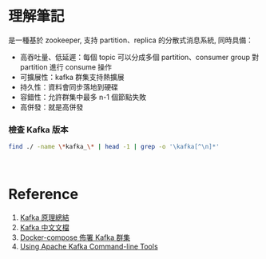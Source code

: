 # 理解筆記

是一種基於 zookeeper, 支持 partition、replica 的分散式消息系統, 同時具備：

- 高吞吐量、低延遲：每個 topic 可以分成多個 partition、consumer group 對 partition 進行 consume 操作
- 可擴展性：kafka 群集支持熱擴展
- 持久性：資料會同步落地到硬碟
- 容錯性：允許群集中最多 n-1 個節點失敗
- 高併發：就是高併發

### 檢查 Kafka 版本

```bash
find ./ -name \*kafka_\* | head -1 | grep -o '\kafka[^\n]*'
```

<br/>

# Reference

1. [Kafka 原理總結](https://zhuanlan.zhihu.com/p/79579389)
2. [Kafka 中文文檔](http://kafka.apachecn.org/)
3. [Docker-compose 佈署 Kafka 群集](https://www.jianshu.com/p/e324ceabf494)
4. [Using Apache Kafka Command-line Tools](https://docs.cloudera.com/documentation/kafka/latest/topics/kafka_command_line.html)